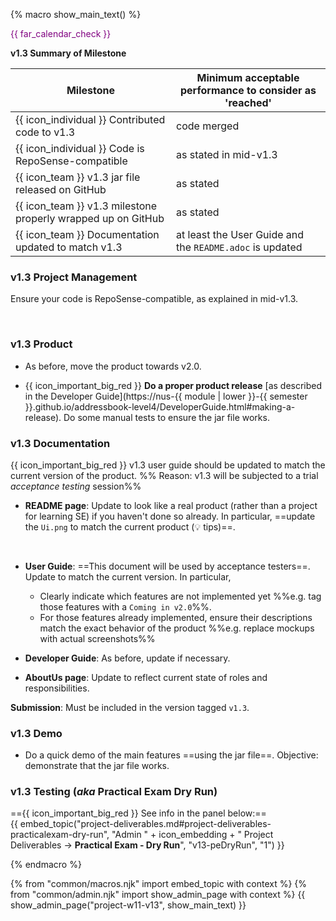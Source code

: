 {% macro show_main_text() %}
<div id="main">

<div id="title">

</div>
<div id="body">

<p class="lead" style="color: purple"><md>{{ far_calendar_check }} <include src="project-timeline.md#v13-overview" inline /></md></p>

**v1.3 Summary of Milestone**

Milestone | Minimum acceptable performance to consider as 'reached'
--------- | -------------------------------------------------------
{{ icon_individual }} Contributed code to v1.3 | code merged
{{ icon_individual }} Code is RepoSense-compatible | as stated in mid-v1.3
{{ icon_team }} v1.3 jar file released on GitHub | as stated
{{ icon_team }} v1.3 milestone properly wrapped up on GitHub | as stated
{{ icon_team }} Documentation updated to match v1.3 | at least the User Guide and the `README.adoc` is updated

### v1.3 Project Management

Ensure your code is RepoSense-compatible, <trigger trigger="click" for="modal:v13-reposense">as explained in mid-v1.3</trigger>.

<modal large title="Admin {{ icon_embedding }} Project → v1.3 (extract)" id="modal:v13-reposense">
  <include src="reposenseCompatibility.md" />
</modal>

### v1.3 Product

* As before, move the product towards v2.0.

* {{ icon_important_big_red }} **Do a <tooltip content="resulting in a jar file on GitHub that can be downloaded by potential users">proper product release</tooltip>** [as described in the Developer Guide](https://nus-{{ module | lower }}-{{ semester }}.github.io/addressbook-level4/DeveloperGuide.html#making-a-release). Do some manual tests to ensure the jar file works.

### v1.3 Documentation

<tip-box>

{{ icon_important_big_red }} v1.3 user guide should be updated to match the current version of the product. %%&nbsp;Reason: v1.3 will be subjected to a trial _acceptance testing_ session%%

</tip-box>

* **README page**: Update to look like a real product (rather than a project for learning SE) if you haven't done so already. In particular, ==update the `Ui.png` to match the current product (<trigger trigger="click" for="modal:v13-tipsForProductScreenshot">:bulb: tips</trigger>)==.

<modal large title="Admin → Project Deliverables → Website" id="modal:v13-tipsForProductScreenshot">
  <include src="project-deliverables.md#tips-for-product-screenshot"/>
</modal>
  
* **User Guide**: ==This document will be used by acceptance testers==. Update to match the current version. In particular,
  * Clearly indicate which features are not implemented yet %%e.g. tag those features with a `Coming in v2.0`%%.
  * For those features already implemented, ensure their descriptions match the exact behavior of the product %%e.g. replace mockups with actual screenshots%%
 
* **Developer Guide**: As before, update if necessary.
  
* **AboutUs page**: Update to reflect current state of roles and responsibilities.  

**Submission**: Must be included in the version tagged `v1.3`.


### v1.3 Demo

* Do a quick demo of the main features ==using the jar file==. Objective: demonstrate that the jar file works.


### v1.3 Testing (_aka_ Practical Exam Dry Run)

=={{ icon_important_big_red }} See info in the panel below:==
<br>
{{ embed_topic("project-deliverables.md#project-deliverables-practicalexam-dry-run", "Admin " + icon_embedding + " Project Deliverables → **Practical Exam - Dry Run**", "v13-peDryRun", "1") }}

</div>
</div>
{% endmacro %}

{% from "common/macros.njk" import embed_topic with context %}
{% from "common/admin.njk" import show_admin_page with context %}
{{ show_admin_page("project-w11-v13", show_main_text) }}